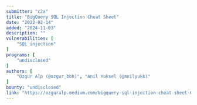 ```yaml
---
submitter: "c2a"
title: "BigQuery SQL Injection Cheat Sheet"
date: "2022-02-14"
added: "2024-11-03"
description: ""
vulnerabilities: [
    "SQL injection"
]
programs: [
    "undisclosed"
]
authors: [
    "Ozgur Alp (@ozgur_bbh)", "Anil Yuksel (@anilyukk)"
]
bounty: "undisclosed"
link: "https://ozguralp.medium.com/bigquery-sql-injection-cheat-sheet-65ad70e11eac"
---
```




